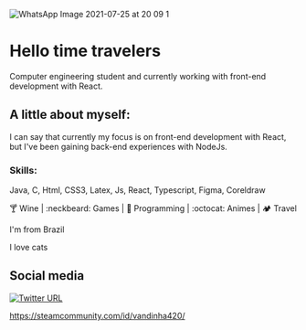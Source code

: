 ![WhatsApp Image 2021-07-25 at 20 09 1](https://user-images.githubusercontent.com/73719899/126916422-53f3b009-2f11-4e00-9fde-61b75be2789c.png)


# Hello time travelers

Computer engineering student and currently working with front-end development with React.

## A little about myself: 
I can say that currently my focus is on front-end development with React, but I've been gaining back-end experiences with NodeJs.

### Skills: 
Java, C, Html, CSS3, Latex, Js, React, Typescript, Figma, Coreldraw

:cocktail: Wine |   :neckbeard: Games |  :revolving_hearts: Programming | :octocat: Animes | 🏕️ Travel

I'm from Brazil

I love cats
## Social media



[![Twitter URL](https://img.shields.io/twitter/url?color=%230072b1&label=connect&logo=linkedin&logoColor=%230072b1&style=flat-square&url=https%3A%2F%2Fwww.linkedin.com%2Fin%2Falejandro-ramirez-ciceros%2F)](https://www.linkedin.com/in/SamiraFreitas/)


https://steamcommunity.com/id/vandinha420/


